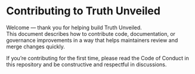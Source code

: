 # Contributing to Truth Unveiled

Welcome — thank you for helping build Truth Unveiled.  
This document describes how to contribute code, documentation, or governance improvements in a way that helps maintainers review and merge changes quickly.

If you’re contributing for the first time, please read the Code of Conduct in this repository and be constructive and respectful in discussions.
